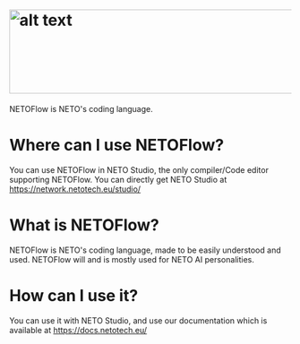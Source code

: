 # <img src="https://network.netotech.eu/wp-content/uploads/2024/04/FlowIconWithText.png" alt="alt text" width="600" height="150">
NETOFlow is NETO's coding language.

# Where can I use NETOFlow?
You can use NETOFlow in NETO Studio, the only compiler/Code editor supporting NETOFlow. You can directly get NETO Studio at https://network.netotech.eu/studio/

# What is NETOFlow?
NETOFlow is NETO's coding language, made to be easily understood and used. NETOFlow will and is mostly used for NETO AI personalities.

# How can I use it?
You can use it with NETO Studio, and use our documentation which is available at https://docs.netotech.eu/


